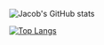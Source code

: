 
![Jacob's GitHub stats](https://github-readme-stats.vercel.app/api?username=jacobkagon&show_icons=true&theme=dark)

[![Top Langs](https://github-readme-stats.vercel.app/api/top-langs/?username=jacobkagon&show_icons=true&theme=dark)](https://github.com/jacobkagon/github-readme-stats)


<!--
**jacobkagon/jacobkagon** is a ✨ _special_ ✨ repository because its `README.md` (this file) appears on your GitHub profile.

Here are some ideas to get you started:

- 🔭 I’m currently working on ...
- 🌱 I’m currently learning ...
- 👯 I’m looking to collaborate on ...
- 🤔 I’m looking for help with ...
- 💬 Ask me about ...
- 📫 How to reach me: ...
- 😄 Pronouns: ...
- ⚡ Fun fact: ...
-->
